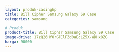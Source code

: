 ```yaml
---
layout: produk-casinghp
title: Bill Cipher Samsung Galaxy S9 Case
categories: samsung

# Produk
product-title: Bill Cipher Samsung Galaxy S9 Case
image-drive: 17zQ26HfOrGTElFZd0aEcLZ5X-WDHx8ZG
harga: 90000
---
```

